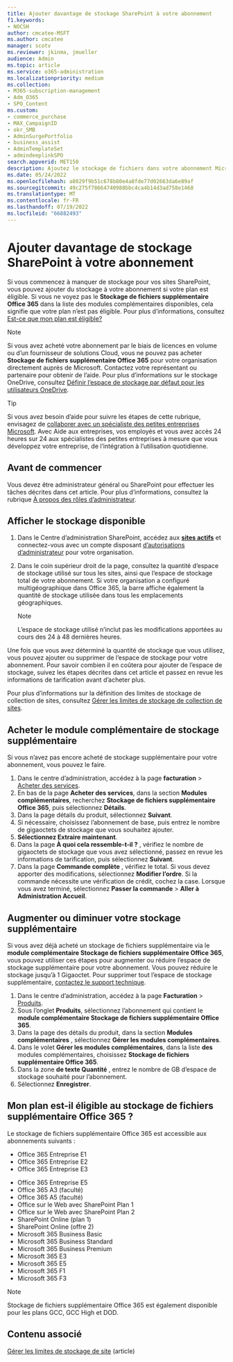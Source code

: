 ```yaml
---
title: Ajouter davantage de stockage SharePoint à votre abonnement
f1.keywords:
- NOCSH
author: cmcatee-MSFT
ms.author: cmcatee
manager: scotv
ms.reviewer: jkinma, jmueller
audience: Admin
ms.topic: article
ms.service: o365-administration
ms.localizationpriority: medium
ms.collection:
- M365-subscription-management
- Adm_O365
- SPO_Content
ms.custom:
- commerce_purchase
- MAX_CampaignID
- okr_SMB
- AdminSurgePortfolio
- business_assist
- AdminTemplateSet
- admindeeplinkSPO
search.appverid: MET150
description: Ajoutez le stockage de fichiers dans votre abonnement Microsoft 365. Avec un stockage de fichiers supplémentaire, vous pouvez stocker davantage de contenu dans SharePoint.
ms.date: 05/24/2022
ms.openlocfilehash: a8029f9b51c678b80e4a8fde77d02663da6e89af
ms.sourcegitcommit: 49c275f78664740988bbc4ca4b14d3ad758e1468
ms.translationtype: MT
ms.contentlocale: fr-FR
ms.lasthandoff: 07/19/2022
ms.locfileid: "66882493"
---
```

# <a name="add-more-sharepoint-storage-to-your-subscription"></a>Ajouter davantage de stockage SharePoint à votre abonnement

Si vous commencez à manquer de stockage pour vos sites SharePoint, vous pouvez ajouter du stockage à votre abonnement si votre plan est éligible. Si vous ne voyez pas le **Stockage de fichiers supplémentaire Office 365** dans la liste des modules complémentaires disponibles, cela signifie que votre plan n’est pas éligible. Pour plus d’informations, consultez [Est-ce que mon plan est éligible?](#is-my-plan-eligible-for-office-365-extra-file-storage)

> [!NOTE]
> Si vous avez acheté votre abonnement par le biais de licences en volume ou d’un fournisseur de solutions Cloud, vous ne pouvez pas acheter **Stockage de fichiers supplémentaire Office 365** pour votre organisation directement auprès de Microsoft. Contactez votre représentant ou partenaire pour obtenir de l’aide.
> Pour plus d’informations sur le stockage OneDrive, consultez [Définir l’espace de stockage par défaut pour les utilisateurs OneDrive](/onedrive/set-default-storage-space).

> [!TIP]
> Si vous avez besoin d’aide pour suivre les étapes de cette rubrique, envisagez de [collaborer avec un spécialiste des petites entreprises Microsoft](https://go.microsoft.com/fwlink/?linkid=2186871). Avec Aide aux entreprises, vos employés et vous avez accès 24 heures sur 24 aux spécialistes des petites entreprises à mesure que vous développez votre entreprise, de l’intégration à l’utilisation quotidienne.

## <a name="before-you-begin"></a>Avant de commencer

Vous devez être administrateur général ou SharePoint pour effectuer les tâches décrites dans cet article. Pour plus d’informations, consultez la rubrique [À propos des rôles d’administrateur](../admin/add-users/about-admin-roles.md).

## <a name="view-available-storage"></a>Afficher le stockage disponible

1. Dans le Centre d’administration SharePoint, accédez aux <a href="https://go.microsoft.com/fwlink/?linkid=2185220" target="_blank">**sites actifs**</a> et connectez-vous avec un compte disposant [d’autorisations d’administrateur](/sharepoint/sharepoint-admin-role) pour votre organisation.

2. Dans le coin supérieur droit de la page, consultez la quantité d’espace de stockage utilisé sur tous les sites, ainsi que l’espace de stockage total de votre abonnement. Si votre organisation a configuré multigéographique dans Office 365, la barre affiche également la quantité de stockage utilisée dans tous les emplacements géographiques.

   > [!NOTE]
   > L’espace de stockage utilisé n’inclut pas les modifications apportées au cours des 24 à 48 dernières heures.

Une fois que vous avez déterminé la quantité de stockage que vous utilisez, vous pouvez ajouter ou supprimer de l’espace de stockage pour votre abonnement. Pour savoir combien il en coûtera pour ajouter de l’espace de stockage, suivez les étapes décrites dans cet article et passez en revue les informations de tarification avant d’acheter plus.
  
Pour plus d’informations sur la définition des limites de stockage de collection de sites, consultez [Gérer les limites de stockage de collection de sites](/sharepoint/manage-site-collection-storage-limits).
  
## <a name="buy-the-extra-storage-add-on"></a>Acheter le module complémentaire de stockage supplémentaire

Si vous n’avez pas encore acheté de stockage supplémentaire pour votre abonnement, vous pouvez le faire.

1. Dans le centre d’administration, accédez à la page **facturation** \> <a href="https://go.microsoft.com/fwlink/p/?linkid=868433" target="_blank">Acheter des services</a>.
2. En bas de la page **Acheter des services**, dans la section **Modules complémentaires**, recherchez **Stockage de fichiers supplémentaire Office 365**, puis sélectionnez **Détails**.
3. Dans la page détails du produit, sélectionnez **Suivant**.
4. Si nécessaire, choisissez l’abonnement de base, puis entrez le nombre de gigaoctets de stockage que vous souhaitez ajouter.
5. **Sélectionnez Extraire maintenant**.
6. Dans la page **À quoi cela ressemble-t-il ?** , vérifiez le nombre de gigaoctets de stockage que vous avez sélectionné, passez en revue les informations de tarification, puis sélectionnez **Suivant**.
7. Dans la page **Commande complète** , vérifiez le total. Si vous devez apporter des modifications, sélectionnez **Modifier l’ordre**. Si la commande nécessite une vérification de crédit, cochez la case. Lorsque vous avez terminé, sélectionnez **Passer la commande** \> **Aller à Administration Accueil**.

## <a name="increase-or-decrease-your-extra-storage"></a>Augmenter ou diminuer votre stockage supplémentaire

Si vous avez déjà acheté un stockage de fichiers supplémentaire via le **module complémentaire Stockage de fichiers supplémentaire Office 365**, vous pouvez utiliser ces étapes pour augmenter ou réduire l’espace de stockage supplémentaire pour votre abonnement. Vous pouvez réduire le stockage jusqu’à 1 Gigaoctet. Pour supprimer tout l’espace de stockage supplémentaire, [contactez le support technique](../admin/get-help-support.md).

1. Dans le centre d’administration, accédez à la page **Facturation** \> <a href="https://go.microsoft.com/fwlink/p/?linkid=842054" target="_blank">Produits</a>.
2. Sous l’onglet **Produits**, sélectionnez l’abonnement qui contient le **module complémentaire Stockage de fichiers supplémentaire Office 365**.
3. Dans la page des détails du produit, dans la section **Modules complémentaires** , sélectionnez **Gérer les modules complémentaires**.
4. Dans le volet **Gérer les modules complémentaires**, dans la liste **des** modules complémentaires, choisissez **Stockage de fichiers supplémentaire Office 365**.
5. Dans la zone **de texte Quantité** , entrez le nombre de GB d’espace de stockage souhaité pour l’abonnement.
6. Sélectionnez **Enregistrer**.

## <a name="is-my-plan-eligible-for-office-365-extra-file-storage"></a>Mon plan est-il éligible au stockage de fichiers supplémentaire Office 365 ?

Le stockage de fichiers supplémentaire Office 365 est accessible aux abonnements suivants :
  
- Office 365 Entreprise E1
- Office 365 Entreprise E2
- Office 365 Entreprise E3
<!-- Office 365 Enterprise E4 -->
- Office 365 Entreprise E5
- Office 365 A3 (faculté)
- Office 365 A5 (faculté)
- Office sur le Web avec SharePoint Plan 1
- Office sur le Web avec SharePoint Plan 2
- SharePoint Online (plan 1)
- SharePoint Online (offre 2)
- Microsoft 365 Business Basic
- Microsoft 365 Business Standard
- Microsoft 365 Business Premium
- Microsoft 365 E3
- Microsoft 365 E5
- Microsoft 365 F1
- Microsoft 365 F3

> [!NOTE]
> Stockage de fichiers supplémentaire Office 365 est également disponible pour les plans GCC, GCC High et DOD.

## <a name="related-content"></a>Contenu associé

[Gérer les limites de stockage de site](/sharepoint/manage-site-collection-storage-limits) (article)
